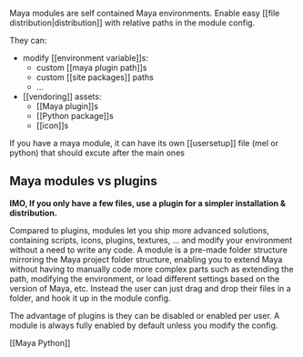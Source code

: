 Maya modules are self contained Maya environments. Enable easy [[file distribution|distribution]] with relative paths in the module config.

They can:
- modify [[environment variable]]s:
	- custom [[maya plugin path]]s
	- custom [[site packages]] paths
	- ...
- [[vendoring]] assets:
	- [[Maya plugin]]s
	- [[Python package]]s
	- [[icon]]s

If you have a maya module, it can have its own [[usersetup]] file (mel or python) that should excute after the main ones

## Maya modules vs plugins
**IMO, If you only have a few files, use a plugin for a simpler installation & distribution.**

Compared to plugins, modules let you ship more advanced solutions, containing scripts, icons, plugins, textures, ... and modify your environment without a need to write any code. 
A module is a pre-made folder structure mirroring the Maya project folder structure, enabling you to extend Maya without having to manually code more complex parts such as extending the path, modifying the environment, or load different settings based on the version of Maya, etc. Instead the user can just drag and drop their files in a folder, and hook it up in the module config.

The advantage of plugins is they can be disabled or enabled per user. A module is always fully enabled by default unless you modify the config.

 [[Maya Python]]
